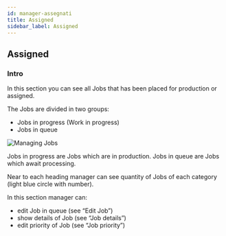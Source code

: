 ```yaml
---
id: manager-assegnati
title: Assigned
sidebar_label: Assigned
---
```

## Assigned
### Intro

In this section you can see all Jobs that has been placed for production or assigned. 

The Jobs are divided in two groups: 
* Jobs in progress (Work in progress)
* Jobs in queue

![Managing Jobs](/docs/assets/manager_en/40gestioneodp.png)

Jobs in progress are Jobs which are in production.
Jobs in queue are Jobs which await processing.  

Near to each heading manager can see quantity of Jobs of each category (light blue circle with number).

In this section manager can:
* edit Job in queue  (see “Edit Job”)
* show details of Job (see “Job details”) 
* edit priority of Job (see “Job priority”)
